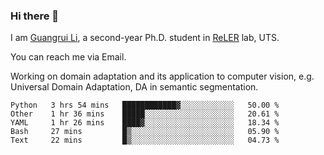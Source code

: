 ### Hi there 👋

<!--
**Solacex/Solacex** is a ✨ _special_ ✨ repository because its `README.md` (this file) appears on your GitHub profile.

Here are some ideas to get you started:

- 🔭 I’m currently working on ...
- 🌱 I’m currently learning ...
- 👯 I’m looking to collaborate on ...
- 🤔 I’m looking for help with ...
- 💬 Ask me about ...
- 📫 How to reach me: ...
- 😄 Pronouns: ...
- ⚡ Fun fact: ...
-->
I am [Guangrui Li](http://www.guangrui.li), a second-year Ph.D. student in [ReLER](http://www.reler.net) lab, UTS.

You can reach me via Email.

Working on domain adaptation and its application to computer vision, e.g. Universal Domain Adaptation, DA in semantic segmentation. 


<!--START_SECTION:waka-->
```text
Python   3 hrs 54 mins   ████████████▓░░░░░░░░░░░░   50.00 % 
Other    1 hr 36 mins    █████░░░░░░░░░░░░░░░░░░░░   20.61 % 
YAML     1 hr 26 mins    ████▓░░░░░░░░░░░░░░░░░░░░   18.34 % 
Bash     27 mins         █▒░░░░░░░░░░░░░░░░░░░░░░░   05.90 % 
Text     22 mins         █▒░░░░░░░░░░░░░░░░░░░░░░░   04.73 % 
```
<!--END_SECTION:waka-->
